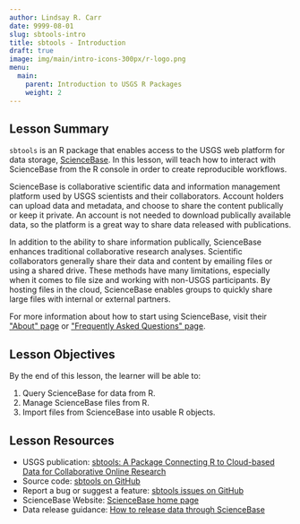```yaml
---
author: Lindsay R. Carr
date: 9999-08-01
slug: sbtools-intro
title: sbtools - Introduction
draft: true 
image: img/main/intro-icons-300px/r-logo.png
menu:
  main:
    parent: Introduction to USGS R Packages
    weight: 2
---
```

Lesson Summary
--------------

`sbtools` is an R package that enables access to the USGS web platform for data storage, [ScienceBase](https://www.sciencebase.gov). In this lesson, will teach how to interact with ScienceBase from the R console in order to create reproducible workflows.

ScienceBase is collaborative scientific data and information management platform used by USGS scientists and their collaborators. Account holders can upload data and metadata, and choose to share the content publically or keep it private. An account is not needed to download publically available data, so the platform is a great way to share data released with publications.

In addition to the ability to share information publically, ScienceBase enhances traditional collaborative research analyses. Scientific collaborators generally share their data and content by emailing files or using a shared drive. These methods have many limitations, especially when it comes to file size and working with non-USGS participants. By hosting files in the cloud, ScienceBase enables groups to quickly share large files with internal or external partners.

For more information about how to start using ScienceBase, visit their ["About" page](https://www.sciencebase.gov/about/) or ["Frequently Asked Questions" page](https://www.sciencebase.gov/about/faq).

Lesson Objectives
-----------------

By the end of this lesson, the learner will be able to:

1.  Query ScienceBase for data from R.
2.  Manage ScienceBase files from R.
3.  Import files from ScienceBase into usable R objects.

Lesson Resources
----------------

-   USGS publication: [sbtools: A Package Connecting R to Cloud-based Data for Collaborative Online Research](https://journal.r-project.org/archive/2016-1/winslow-chamberlain-appling-etal.pdf)
-   Source code: [sbtools on GitHub](https://github.com/USGS-R/sbtools)
-   Report a bug or suggest a feature: [sbtools issues on GitHub](https://github.com/USGS-R/sbtools/issues)
-   ScienceBase Website: [ScienceBase home page](https://www.sciencebase.gov/catalog/)
-   Data release guidance: [How to release data through ScienceBase](https://www.sciencebase.gov/about/content/data-release)
